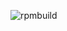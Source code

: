 ![rpmbuild](https://copr.fedorainfracloud.org/coprs/livegrenier/i3-desktop/package/i3-gaps/status_image/last_build.png)
